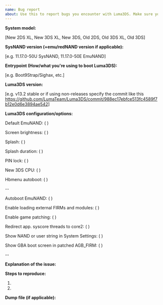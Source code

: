```yaml
---
name: Bug report
about: Use this to report bugs you encounter with Luma3DS. Make sure you upload the crash dumps if Luma3DS crashes.
---
```


<!--
-- THIS IS NOT A SUPPORT FORUM! For support go here:
-- Nintendo Homebrew: https://discord.gg/MjzatM8
--
-- Rosalina feature requests go here: https://github.com/LumaTeam/Luma3DS/issues/752
--
-- Also check the Wiki (https://github.com/LumaTeam/Luma3DS/wiki) before making an issue.
--
-- For GBA/DSiWare/DS/AGB_FIRM/TWL_FIRM problems: use https://github.com/MechanicalDragon0687/TWLFix-CFW and update your system.
-- If you're using an emu/redNAND try installing anything on it to sysNAND.
-- Please make sure to read "Enable game patching" https://github.com/LumaTeam/Luma3DS/wiki/Options-and-usage before posting any issues about the "Enable game patching" option(s).
--
-- Luma updaters that don't support Boot9Strap/Sighax won't work.
-- This is due to support for non-B9S/Sighax entrypoints being dropped.
--
-- Please fill in the placeholders.-->
**System model:**

[New 2DS XL, New 3DS XL, New 3DS, Old 2DS, Old 3DS XL, Old 3DS]

**SysNAND version (+emu/redNAND version if applicable):**

[e.g. 11.17.0-50U SysNAND, 11.17.0-50E EmuNAND]
<!--You can check which version you're on in System Settings. It will be on the bottom right of the top screen.-->

**Entrypoint (How/what you're using to boot Luma3DS):**

[e.g. Boot9Strap/Sighax, etc.]

**Luma3DS version:**

[e.g. v13.2 stable or if using non-releases specify the commit like this https://github.com/LumaTeam/Luma3DS/commit/988ec17ebfce513fc4589f7b12e0d6e3894ae542]

**Luma3DS configuration/options:**

Default EmuNAND: ( )
<!--This option is only available if there's at least one EmuNAND.-->

Screen brightness: ( )

Splash: ( )

Splash duration: ( )

PIN lock: ( )

New 3DS CPU: ( )
<!--This option is only available on New 3DS (XL)/New 2DS XL.-->

Hbmenu autoboot: ( )

--

Autoboot EmuNAND: ( )
<!--This option is only available if there's at least one EmuNAND.-->

Enable loading external FIRMs and modules: ( )
<!--Firmware (.bin) files are not required by Luma, or NTR CFW anymore.
-- If you're having issues with this option enabled try deleting them from the luma folder on the root of the SD card or /rw/luma on CTRNAND and disabling this option.-->

Enable game patching: ( )

Redirect app. syscore threads to core2: ( )
<!--This option is only available on New 3DS (XL)/New 2DS XL.-->

Show NAND or user string in System Settings: ( )

Show GBA boot screen in patched AGB_FIRM: ( )

--


**Explanation of the issue:**






**Steps to reproduce:**

1.

2.


**Dump file (if applicable):**
<!--If the issue leads to a crash you must ensure the "Disable Arm11 exception handlers"
-- option is not disabled in config_dev.ini.
-- The error message will tell you where the dump is.
-- Zip the dmp file and drag & drop it below.-->
